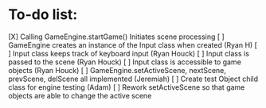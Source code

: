 # To-do list:

[X] Calling GameEngine.startGame() Initiates scene processing
[ ] GameEngine creates an instance of the Input class when created (Ryan H)
[ ] Input class keeps track of keyboard input (Ryan Houck)
[ ] Input class is passed to the scene (Ryan Houck)
[ ] Input class is accessible to game objects (Ryan Houck)
[ ] GameEngine.setActiveScene, nextScene, prevScene, delScene all implemented (Jeremiah)
[ ] Create test Object child class for engine testing (Adam)
[ ] Rework setActiveScene so that game objects are able to change the active scene
